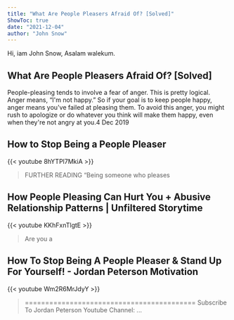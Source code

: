```yaml
---
title: "What Are People Pleasers Afraid Of? [Solved]"
ShowToc: true 
date: "2021-12-04"
author: "John Snow" 
---
```


Hi, iam John Snow, Asalam walekum.
## What Are People Pleasers Afraid Of? [Solved]
People-pleasing tends to involve a fear of anger. This is pretty logical. Anger means, “I'm not happy.” So if your goal is to keep people happy, anger means you've failed at pleasing them. To avoid this anger, you might rush to apologize or do whatever you think will make them happy, even when they're not angry at you.4 Dec 2019

## How to Stop Being a People Pleaser
{{< youtube 8hYTPl7MkiA >}}
>FURTHER READING “Being someone who pleases 

## How People Pleasing Can Hurt You + Abusive Relationship Patterns | Unfiltered Storytime
{{< youtube KKhFxnTlgtE >}}
>Are you a 

## How To Stop Being A People Pleaser & Stand Up For Yourself! - Jordan Peterson Motivation
{{< youtube Wm2R6MrJdyY >}}
>========================================== Subscribe To Jordan Peterson Youtube Channel: ...

